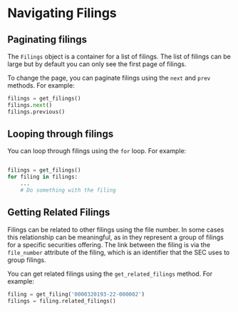 # Navigating Filings

## Paginating filings
The `Filings` object is a container for a list of filings. The list of filings can  be large but by default you can only see the first page of filings. 

To change the page, you can paginate filings using the `next` and `prev` methods. For example:

```python
filings = get_filings()
filings.next()
filings.previous()
```

## Looping through filings

You can loop through filings using the `for` loop. For example:

```python

filings = get_filings()
for filing in filings:
    ...
    # Do something with the filing
```

## Getting Related Filings

Filings can be related to other filings using the file number. In some cases this relationship can be meaningful, as in they represent a group of filings for a specific securities offering.
The link between the filing is via the `file_number` attribute of the filing, which is an identifier that the SEC uses to group filings.

You can get related filings using the `get_related_filings` method. For example:

```python
filing = get_filing('0000320193-22-000002')
filings = filing.related_filings()
```


